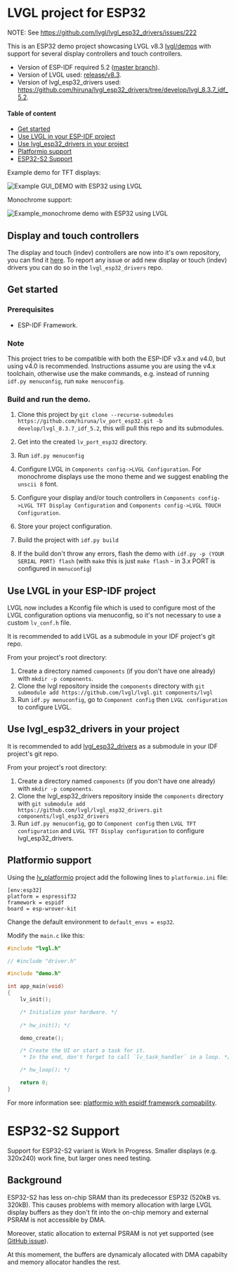 # LVGL project for ESP32

NOTE: See https://github.com/lvgl/lvgl_esp32_drivers/issues/222

This is an ESP32 demo project showcasing LVGL v8.3 [lvgl/demos](https://github.com/lvgl/lvgl/tree/release/v8.3/demos) 
with support for several display controllers and touch controllers.

- Version of ESP-IDF required 5.2 ([master branch](https://github.com/espressif/esp-idf/tree/master)).
- Version of LVGL used: [release/v8.3](https://github.com/lvgl/lvgl/tree/release/v8.3).
- Version of lvgl_esp32_drivers used: https://github.com/hiruna/lvgl_esp32_drivers/tree/develop/lvgl_8.3.7_idf_5.2.

#### Table of content
- [Get started](#get-started)
- [Use LVGL in your ESP-IDF project](#use-lvgl-in-your-esp-idf-project)
- [Use lvgl_esp32_drivers in your project](#use-lvgl_esp32_drivers-in-your-project)
- [Platformio support](#platformio-support)
- [ESP32-S2 Support](#esp32-s2-support)

Example demo for TFT displays:

![Example GUI_DEMO with ESP32 using LVGL](images/new_photo.jpg)

Monochrome support:

![Example_monochrome demo with ESP32 using LVGL](images/new_mono.jpg)

## Display and touch controllers

The display and touch (indev) controllers are now into it's own repository, you can find it [here](https://github.com/hiruna/lvgl_esp32_drivers/tree/develop/lvgl_8.3.7_idf_5.2).
To report any issue or add new display or touch (indev) drivers you can do so in the `lvgl_esp32_drivers` repo.

## Get started

### Prerequisites

- ESP-IDF Framework.

### Note

This project tries to be compatible with both the ESP-IDF v3.x and v4.0, but using v4.0 is recommended.
Instructions assume you are using the v4.x toolchain, otherwise use the make commands, e.g. instead of running `idf.py menuconfig`, run `make menuconfig`.

### Build and run the demo.

1. Clone this project by `git clone --recurse-submodules https://github.com/hiruna/lv_port_esp32.git -b develop/lvgl_8.3.7_idf_5.2`, this will pull this repo and its submodules.

2. Get into the created `lv_port_esp32` directory.

3. Run `idf.py menuconfig`

4. Configure LVGL in `Components config->LVGL Configuration`. For monochrome displays use the mono theme and we suggest enabling the `unscii 8` font.

5. Configure your display and/or touch controllers in `Components config->LVGL TFT Display Configuration` and `Components config->LVGL TOUCH Configuration`.

6. Store your project configuration.

7. Build the project with `idf.py build`

8. If the build don't throw any errors, flash the demo with `idf.py -p (YOUR SERIAL PORT) flash` (with `make` this is just `make flash` - in 3.x PORT is configured in `menuconfig`)

## Use LVGL in your ESP-IDF project

LVGL now includes a Kconfig file which is used to configure most of the LVGL configuration options via menuconfig, so it's not necessary to use a custom `lv_conf.h` file.

It is recommended to add LVGL as a submodule in your IDF project's git repo.

From your project's root directory:
1. Create a directory named `components` (if you don't have one already) with `mkdir -p components`.
2. Clone the lvgl repository inside the `components` directory with `git submodule add https://github.com/lvgl/lvgl.git components/lvgl`
3. Run `idf.py menuconfig`, go to `Component config` then `LVGL configuration` to configure LVGL.

## Use lvgl_esp32_drivers in your project

It is recommended to add [lvgl_esp32_drivers](https://github.com/hiruna/lvgl_esp32_drivers/tree/develop/lvgl_8.3.7_idf_5.2) as a submodule in your IDF project's git repo.

From your project's root directory:
1. Create a directory named `components` (if you don't have one already) with `mkdir -p components`.
2. Clone the lvgl_esp32_drivers repository inside the `components` directory with `git submodule add https://github.com/lvgl/lvgl_esp32_drivers.git components/lvgl_esp32_drivers`
3. Run `idf.py menuconfig`, go to `Component config` then `LVGL TFT configuration` and `LVGL TFT Display configuration` to configure lvgl_esp32_drivers.

## Platformio support

Using the [lv_platformio](https://github.com/lvgl/lv_platformio) project add the following lines to `platformio.ini` file:

```
[env:esp32]
platform = espressif32
framework = espidf
board = esp-wrover-kit
```

Change the default environment to `default_envs = esp32`.

Modify the `main.c` like this:

```c
#include "lvgl.h"

// #include "driver.h"

#include "demo.h"

int app_main(void)
{
    lv_init();

    /* Initialize your hardware. */
    
    /* hw_init(); */

    demo_create();

    /* Create the UI or start a task for it.
     * In the end, don't forget to call `lv_task_handler` in a loop. */

    /* hw_loop(); */

    return 0;
}
```

For more information see: [platformio with espidf framework compability](https://github.com/lvgl/lv_port_esp32/issues/168).

# ESP32-S2 Support

Support for ESP32-S2 variant is Work In Progress.
Smaller displays (e.g. 320x240) work fine, but larger ones need testing.

## Background

ESP32-S2 has less on-chip SRAM than its predecessor ESP32 (520kB vs. 320kB).
This causes problems with memory allocation with large LVGL display buffers as they don't fit into the on-chip memory
and external PSRAM is not accessible by DMA.

Moreover, static allocation to external PSRAM is not yet supported
(see [GitHub issue](https://github.com/espressif/esp-idf/issues/6162)).

At this momement, the buffers are dynamicaly allocated with DMA capabilty and memory allocator handles the rest.

